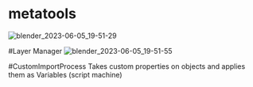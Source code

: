 # metatools
![blender_2023-06-05_19-51-29](https://github.com/karunakaruna/metatools/assets/20630604/df17b854-23e8-4fdd-a578-99cde987aebf)

#Layer Manager
![blender_2023-06-05_19-51-55](https://github.com/karunakaruna/metatools/assets/20630604/67e281d5-79e0-4940-b815-6e985d97e2bb)

#CustomImportProcess
Takes custom properties on objects and applies them as Variables (script machine)
